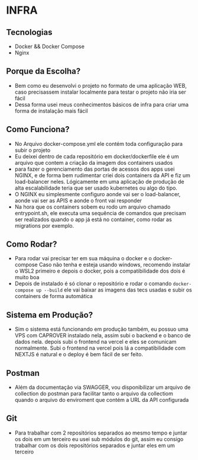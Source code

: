 # INFRA

## Tecnologias
- Docker && Docker Compose
- Nginx

## Porque da Escolha?
- Bem como eu desenvolvi o projeto no formato de uma aplicação WEB, caso precisassem instalar localmente
  para testar o projeto não iria ser fácil
- Dessa forma usei meus conhecimentos básicos de infra para criar uma forma de instalação mais fácil

## Como Funciona?
- No Arquivo docker-compose.yml ele contém toda configuração para subir o projeto
- Eu deixei dentro de cada repositório em docker/dockerfile ele é um arquivo que contem a criação da imagem
  dos containers usados
- para fazer o gerenciamento das portas de acessos dos apps usei NGINX, e de forma bem rudimentar
  criei dois containers da API e fiz um load-balancer neles. Lógicamente em uma aplicação de produção de alta
  escalabilidade teria que ser usado kubernetes ou algo do tipo.
- O NGINX eu simplesmente configuro aonde vai ser o load-balancer, aonde vai ser as APIS e aonde o front vai
  responder
- Na hora que os containers sobem eu rodo um arquivo chamado entrypoint.sh, ele executa uma sequência de comandos
  que precisam ser realizados quando o app já está no container, como rodar as migrations por exemplo.

## Como Rodar?
- Para rodar vai precisar ter em sua máquina o docker e o docker-compose
  Caso não tenha e esteja usando windows, recomendo instalar o WSL2 primeiro e depois o docker, pois a
  compatibilidade dos dois é muito boa
- Depois de instalado é só clonar o repositório e rodar o comando `docker-compose up --build` ele vai
  baixar as imagens das tecs usadas e subir os containers de forma automática

## Sistema em Produção?
- Sim o sistema está funcionando em produção também, eu possuo uma VPS com CAPROVER instalado nela, assim subi
  o backend e o banco de dados nela. depois subi o frontend na vercel e eles se comunicam normalmente.
  Subi o frontend na vercel pois lá a compatibilidade com NEXTJS é natural e o deploy é bem fácil de ser feito.

## Postman
- Além da documentação via SWAGGER, vou disponibilizar um arquivo de collection do postman para facilitar
  tanto o arquivo da collectiom quando o arquivo do enviroment que contém a URL da API configurada

## Git
- Para trabalhar com 2 repositórios separados ao mesmo tempo e juntar os dois em um terceiro eu usei
  sub módulos do git, assim eu consigo trabalhar com os dois repositórios separados e juntar eles em um terceiro
